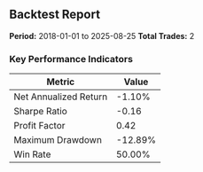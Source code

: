 
## Backtest Report

**Period:** 2018-01-01 to 2025-08-25
**Total Trades:** 2

### Key Performance Indicators
| Metric | Value |
| --- | --- |
| Net Annualized Return | -1.10% |
| Sharpe Ratio | -0.16 |
| Profit Factor | 0.42 |
| Maximum Drawdown | -12.89% |
| Win Rate | 50.00% |

